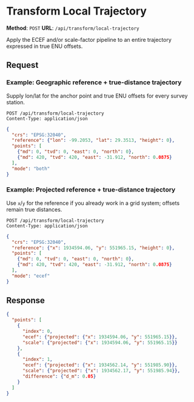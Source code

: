 # Transform Local Trajectory

**Method**: `POST`
**URL**: `/api/transform/local-trajectory`

Apply the ECEF and/or scale-factor pipeline to an entire trajectory expressed in true ENU offsets.

## Request

### Example: Geographic reference + true-distance trajectory
Supply lon/lat for the anchor point and true ENU offsets for every survey station.

```http
POST /api/transform/local-trajectory
Content-Type: application/json
```

```json
{
  "crs": "EPSG:32040",
  "reference": {"lon": -99.2053, "lat": 29.3513, "height": 0},
  "points": [
    {"md": 0, "tvd": 0, "east": 0, "north": 0},
    {"md": 420, "tvd": 420, "east": -31.912, "north": 0.0875}
  ],
  "mode": "both"
}
```

### Example: Projected reference + true-distance trajectory
Use `x`/`y` for the reference if you already work in a grid system; offsets remain true distances.

```http
POST /api/transform/local-trajectory
Content-Type: application/json
```

```json
{
  "crs": "EPSG:32040",
  "reference": {"x": 1934594.06, "y": 551965.15, "height": 0},
  "points": [
    {"md": 0, "tvd": 0, "east": 0, "north": 0},
    {"md": 420, "tvd": 420, "east": -31.912, "north": 0.0875}
  ],
  "mode": "ecef"
}
```

## Response
```json
{
  "points": [
    {
      "index": 0,
      "ecef": {"projected": {"x": 1934594.06, "y": 551965.15}},
      "scale": {"projected": {"x": 1934594.06, "y": 551965.15}}
    },
    {
      "index": 1,
      "ecef": {"projected": {"x": 1934562.14, "y": 551985.90}},
      "scale": {"projected": {"x": 1934562.17, "y": 551985.94}},
      "difference": {"d_m": 0.05}
    }
  ]
}
```

